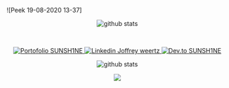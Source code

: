 ![Peek 19-08-2020 13-37]

<p  align="center">
  <img align="center" src="https://im6.ezgif.com/tmp/ezgif-6-bfef9c6c528a.gif" alt=" github stats" /><br>
</p>

<br>

<p align="center">
  <a href= "#">
    <img src="https://img.icons8.com/material-outlined/26/000000/ball-point-pen.png" alt="Portofolio SUNSH1NE"/>
  </a>
  <a href= "https://www.linkedin.com/in/JoffreyWeertz/">
    <img src="https://img.icons8.com/material-outlined/30/000000/linkedin.png" alt="Linkedin Joffrey weertz"/>
  </a>
  <a href= "https://dev.to/sunsh1ne">
    <img src="https://img.icons8.com/windows/32/000000/dev.png" alt="Dev.to SUNSH1NE"/>
  </a>
</p>

<p  align="center">
  <img align="center" src="https://github-readme-stats.vercel.app/api?username=jSUNSH1NEw&show_icons=true&include_all_commits=true&theme=radical" alt=" github stats" /><br>
</p>

<p  align="center">
   <img align="center" src="https://github-readme-stats.vercel.app/api/top-langs/?username=jSUNSH1NEw&layout=compact&theme=radical" />
   <br>
</p>